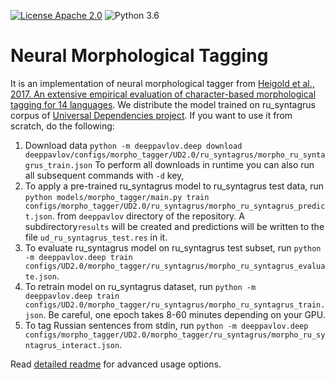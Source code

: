 [![License Apache 2.0](https://img.shields.io/badge/license-Apache%202.0-blue.svg)](/LICENSE.txt)
![Python 3.6](https://img.shields.io/badge/python-3.6-green.svg)

# Neural Morphological Tagging

It is an implementation of neural morphological tagger from
[Heigold et al., 2017. An extensive empirical evaluation of character-based morphological tagging for 14 languages](http://www.aclweb.org/anthology/E17-1048).
We distribute the model trained on ru_syntagrus corpus of [Universal Dependencies project](www.universaldependencies.org).
If you want to use it from scratch, do the following:

1. Download data
``python -m deeppavlov.deep download deeppavlov/configs/morpho_tagger/UD2.0/ru_syntagrus/morpho_ru_syntagrus_train.json``
To perform all downloads in runtime you can also run all subsequent commands with ``-d`` key, 
2. To apply a pre-trained ru_syntagrus model to ru_syntagrus test data, run
``python models/morpho_tagger/main.py train configs/morpho_tagger/UD2.0/ru_syntagrus/morpho_ru_syntagrus_predict.json``.
from `deeppavlov` directory of the repository. A subdirectory``results`` will be created and predictions will be written to the file
``ud_ru_syntagrus_test.res`` in it.
3. To evaluate ru_syntagrus model on ru_syntagrus test subset, run
``python -m deeppavlov.deep train configs/UD2.0/morpho_tagger/ru_syntagrus/morpho_ru_syntagrus_evaluate.json``.
4. To retrain model on ru_syntagrus dataset, run
``python -m deeppavlov.deep train configs/UD2.0/morpho_tagger/ru_syntagrus/morpho_ru_syntagrus_train.json``.
Be careful, one epoch takes 8-60 minutes depending on your GPU.
5. To tag Russian sentences from stdin, run
``python -m deeppavlov.deep configs/morpho_tagger/UD2.0/morpho_tagger/ru_syntagrus/morpho_ru_syntagrus_interact.json``.

Read [detailed readme](readme_morpho_basic.md) for advanced usage options.
